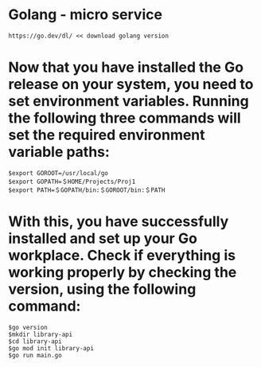 # Golang - micro service

```
https://go.dev/dl/ << download golang version
```

# Now that you have installed the Go release on your system, you need to set environment variables. Running the following three commands will set the required environment variable paths:

```
$export GOROOT=/usr/local/go 
$export GOPATH=＄HOME/Projects/Proj1  
$export PATH=＄GOPATH/bin:＄GOROOT/bin:＄PATH
```

# With this, you have successfully installed and set up your Go workplace. Check if everything is working properly by checking the version, using the following command:

```
$go version
$mkdir library-api
$cd library-api
$go mod init library-api
$go run main.go
```
